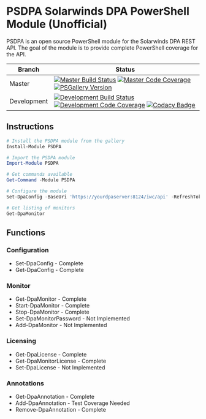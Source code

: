 # PSDPA Solarwinds DPA PowerShell Module (Unofficial)
PSDPA is an open source PowerShell module for the Solarwinds DPA REST API. The
goal of the module is to provide complete PowerShell coverage for the API.

Branch | Status
--- | ---
Master | [![Master Build Status](https://ci.appveyor.com/api/projects/status/i165eqibj5cvger3/branch/master?svg=true)](https://ci.appveyor.com/project/awickham10/psdpa/branch/master) [![Master Code Coverage](https://codecov.io/gh/awickham10/psdpa/branch/master/graph/badge.svg)](https://codecov.io/gh/awickham10/psdpa) [![PSGallery Version](https://img.shields.io/powershellgallery/v/PSDPA.svg?style=flat&label=PSGallery)](https://www.powershellgallery.com/packages/PSDPA)
Development | [![Development Build Status](https://ci.appveyor.com/api/projects/status/i165eqibj5cvger3/branch/development?svg=true)](https://ci.appveyor.com/project/awickham10/psdpa/branch/development) [![Development Code Coverage](https://codecov.io/gh/awickham10/psdpa/branch/development/graph/badge.svg)](https://codecov.io/gh/awickham10/psdpa) [![Codacy Badge](https://api.codacy.com/project/badge/Grade/c303d5eae85a4840908206a4a1bcf92d)](https://www.codacy.com/app/awickham10/psdpa?utm_source=github.com&amp;utm_medium=referral&amp;utm_content=awickham10/psdpa&amp;utm_campaign=Badge_Grade)

## Instructions
``` powershell
# Install the PSDPA module from the gallery
Install-Module PSDPA

# Import the PSDPA module
Import-Module PSDPA

# Get commands available
Get-Command -Module PSDPA

# Configure the module
Set-DpaConfig -BaseUri 'https://yourdpaserver:8124/iwc/api' -RefreshToken 'yourprivatestring'

# Get listing of monitors
Get-DpaMonitor
```

## Functions
### Configuration
  * Set-DpaConfig - Complete
  * Get-DpaConfig - Complete

### Monitor
  * Get-DpaMonitor - Complete
  * Start-DpaMonitor - Complete
  * Stop-DpaMonitor - Complete
  * Set-DpaMonitorPassword - Not Implemented
  * Add-DpaMonitor - Not Implemented

### Licensing
  * Get-DpaLicense - Complete
  * Get-DpaMonitorLicense - Complete
  * Set-DpaLicense - Not Implemented

### Annotations
  * Get-DpaAnnotation - Complete
  * Add-DpaAnnotation - Test Coverage Needed
  * Remove-DpaAnnotation - Complete
